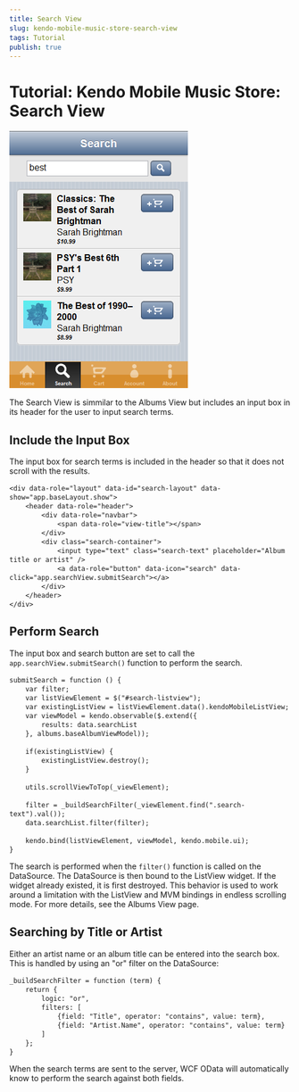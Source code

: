```yaml
---
title: Search View
slug: kendo-mobile-music-store-search-view
tags: Tutorial
publish: true
---
```


# Tutorial: Kendo Mobile Music Store: Search View

![search-view](images/search-view.png)

The Search View is simmilar to the Albums View but includes an input box in its header for the user to input search terms.

## Include the Input Box

The input box for search terms is included in the header so that it does not scroll with the results.

    <div data-role="layout" data-id="search-layout" data-show="app.baseLayout.show">
        <header data-role="header">
            <div data-role="navbar">
                <span data-role="view-title"></span>
            </div>
            <div class="search-container">
                <input type="text" class="search-text" placeholder="Album title or artist" />
                <a data-role="button" data-icon="search" data-click="app.searchView.submitSearch"></a>
            </div>
        </header>
    </div>

## Perform Search

The input box and search button are set to call the `app.searchView.submitSearch()` function to perform the search.

    submitSearch = function () {
        var filter;
        var listViewElement = $("#search-listview");
        var existingListView = listViewElement.data().kendoMobileListView;
        var viewModel = kendo.observable($.extend({
            results: data.searchList
        }, albums.baseAlbumViewModel));

        if(existingListView) {
            existingListView.destroy();
        }

        utils.scrollViewToTop(_viewElement);

        filter = _buildSearchFilter(_viewElement.find(".search-text").val());
        data.searchList.filter(filter);

        kendo.bind(listViewElement, viewModel, kendo.mobile.ui);
    }

The search is performed when the `filter()` function is called on the DataSource.
The DataSource is then bound to the ListView widget.
If the widget already existed, it is first destroyed.
This behavior is used to work around a limitation with the ListView and MVM bindings in endless scrolling mode.
For more details, see the Albums View page.

## Searching by Title or Artist

Either an artist name or an album title can be entered into the search box.
This is handled by using an "or" filter on the DataSource:

    _buildSearchFilter = function (term) {
        return {
            logic: "or",
            filters: [
                {field: "Title", operator: "contains", value: term},
                {field: "Artist.Name", operator: "contains", value: term}
            ]
        };
    }

When the search terms are sent to the server, WCF OData will automatically know to perform the search against both fields.
